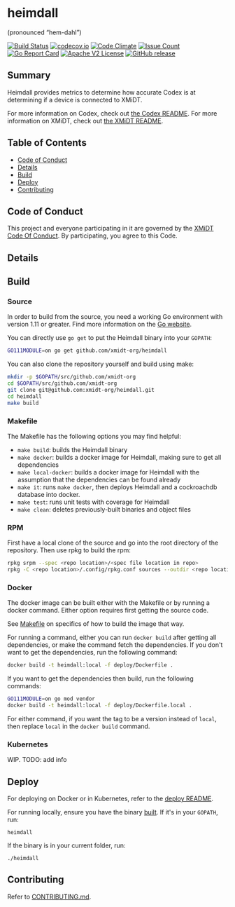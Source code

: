 # heimdall
(pronounced “hem-dahl”)

[![Build Status](https://travis-ci.com/xmidt-org/heimdall.svg?branch=master)](https://travis-ci.com/xmidt-org/heimdall)
[![codecov.io](http://codecov.io/github/xmidt-org/heimdall/coverage.svg?branch=master)](http://codecov.io/github/xmidt-org/heimdall?branch=master)
[![Code Climate](https://codeclimate.com/github/xmidt-org/heimdall/badges/gpa.svg)](https://codeclimate.com/github/xmidt-org/heimdall)
[![Issue Count](https://codeclimate.com/github/xmidt-org/heimdall/badges/issue_count.svg)](https://codeclimate.com/github/xmidt-org/heimdall)
[![Go Report Card](https://goreportcard.com/badge/github.com/xmidt-org/heimdall)](https://goreportcard.com/report/github.com/xmidt-org/heimdall)
[![Apache V2 License](http://img.shields.io/badge/license-Apache%20V2-blue.svg)](https://github.com/xmidt-org/heimdall/blob/master/LICENSE)
[![GitHub release](https://img.shields.io/github/release/xmidt-org/heimdall.svg)](CHANGELOG.md)


## Summary

Heimdall provides metrics to determine how accurate Codex is at determining if 
a device is connected to XMiDT.

For more information on Codex, check out [the Codex README](https://github.com/xmidt-org/codex-deploy).
For more information on XMiDT, check out [the XMiDT README](https://github.com/xmidt-org/xmidt).

## Table of Contents

- [Code of Conduct](#code-of-conduct)
- [Details](#details)
- [Build](#build)
- [Deploy](#deploy)
- [Contributing](#contributing)

## Code of Conduct

This project and everyone participating in it are governed by the [XMiDT Code Of Conduct](https://xmidt.io/code_of_conduct/). 
By participating, you agree to this Code.

## Details


## Build

### Source

In order to build from the source, you need a working Go environment with 
version 1.11 or greater. Find more information on the [Go website](https://golang.org/doc/install).

You can directly use `go get` to put the Heimdall binary into your `GOPATH`:
```bash
GO111MODULE=on go get github.com/xmidt-org/heimdall
```

You can also clone the repository yourself and build using make:

```bash
mkdir -p $GOPATH/src/github.com/xmidt-org
cd $GOPATH/src/github.com/xmidt-org
git clone git@github.com:xmidt-org/heimdall.git
cd heimdall
make build
```

### Makefile

The Makefile has the following options you may find helpful:
* `make build`: builds the Heimdall binary
* `make docker`: builds a docker image for Heimdall, making sure to get all 
   dependencies
* `make local-docker`: builds a docker image for Heimdall with the assumption
   that the dependencies can be found already
* `make it`: runs `make docker`, then deploys Heimdall and a cockroachdb 
   database into docker.
* `make test`: runs unit tests with coverage for Heimdall
* `make clean`: deletes previously-built binaries and object files

### RPM

First have a local clone of the source and go into the root directory of the 
repository.  Then use rpkg to build the rpm:
```bash
rpkg srpm --spec <repo location>/<spec file location in repo>
rpkg -C <repo location>/.config/rpkg.conf sources --outdir <repo location>'
```

### Docker

The docker image can be built either with the Makefile or by running a docker 
command.  Either option requires first getting the source code.

See [Makefile](#Makefile) on specifics of how to build the image that way.

For running a command, either you can run `docker build` after getting all 
dependencies, or make the command fetch the dependencies.  If you don't want to 
get the dependencies, run the following command:
```bash
docker build -t heimdall:local -f deploy/Dockerfile .
```
If you want to get the dependencies then build, run the following commands:
```bash
GO111MODULE=on go mod vendor
docker build -t heimdall:local -f deploy/Dockerfile.local .
```

For either command, if you want the tag to be a version instead of `local`, 
then replace `local` in the `docker build` command.

### Kubernetes

WIP. TODO: add info

## Deploy

For deploying on Docker or in Kubernetes, refer to the [deploy README](https://github.com/xmidt-org/codex-deploy/tree/master/deploy/README.md).

For running locally, ensure you have the binary [built](#Source).  If it's in 
your `GOPATH`, run:
```
heimdall
```
If the binary is in your current folder, run:
```
./heimdall
```

## Contributing

Refer to [CONTRIBUTING.md](CONTRIBUTING.md).